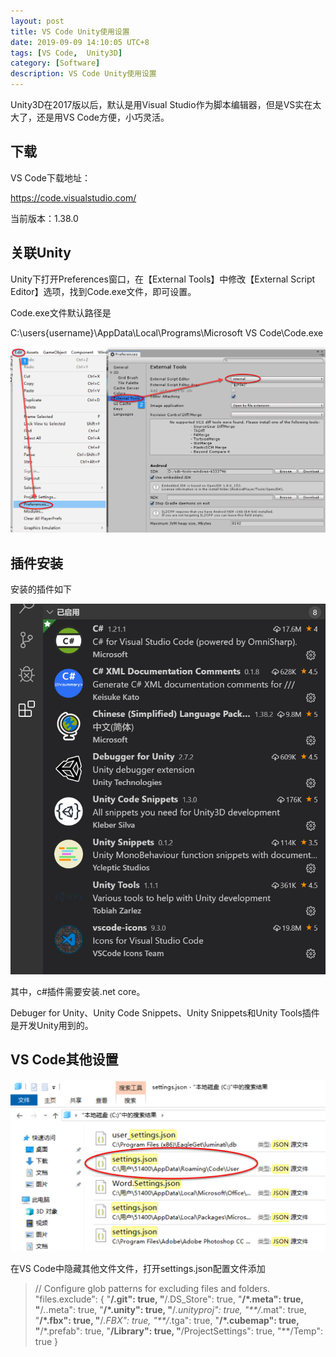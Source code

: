```yaml
---
layout: post
title: VS Code Unity使用设置
date: 2019-09-09 14:10:05 UTC+8
tags: [VS Code,  Unity3D]
category: [Software]
description: VS Code Unity使用设置
---
```


Unity3D在2017版以后，默认是用Visual Studio作为脚本编辑器，但是VS实在太大了，还是用VS Code方便，小巧灵活。

<!-- more -->

## 下载

VS Code下载地址：

https://code.visualstudio.com/

当前版本：1.38.0

## 关联Unity

Unity下打开Preferences窗口，在【External Tools】中修改【External Script Editor】选项，找到Code.exe文件，即可设置。

Code.exe文件默认路径是

C:\users\{username}\AppData\Local\Programs\Microsoft VS Code\Code.exe

![Unity设置](/images/2019-9-9-VSCode-Unity-Settings.jpg)

## 插件安装

安装的插件如下

![VSCode插件](/images/2019-9-9-VSCode-Unity-Plugins.jpg)

其中，c#插件需要安装.net core。

Debuger for Unity、Unity Code Snippets、Unity Snippets和Unity Tools插件是开发Unity用到的。

## VS Code其他设置

![文件隐藏](/images/2019-9-9-VSCode-Unity-jsion.jpg)

在VS Code中隐藏其他文件文件，打开settings.json配置文件添加

 >  // Configure glob patterns for excluding files and folders.
    "files.exclude": {
        "**/.git": true,
        "**/.DS_Store": true,
        "**/*.meta": true,
        "**/*.*.meta": true,
        "**/*.unity": true,
        "**/*.unityproj": true,
        "**/*.mat": true,
        "**/*.fbx": true,
        "**/*.FBX": true,
        "**/*.tga": true,
        "**/*.cubemap": true,
        "**/*.prefab": true,
        "**/Library": true,
        "**/ProjectSettings": true,
        "**/Temp": true
    }
